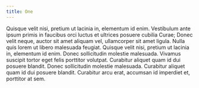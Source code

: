 ```yaml
---
title: One
---
```


Quisque velit nisi, pretium ut lacinia in, elementum id enim. Vestibulum ante ipsum primis in faucibus orci luctus et ultrices posuere cubilia Curae; Donec velit neque, auctor sit amet aliquam vel, ullamcorper sit amet ligula. Nulla quis lorem ut libero malesuada feugiat. Quisque velit nisi, pretium ut lacinia in, elementum id enim. Donec sollicitudin molestie malesuada. Vivamus suscipit tortor eget felis porttitor volutpat. Curabitur aliquet quam id dui posuere blandit. Donec sollicitudin molestie malesuada. Curabitur aliquet quam id dui posuere blandit. Curabitur arcu erat, accumsan id imperdiet et, porttitor at sem.